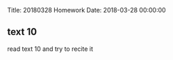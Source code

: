 Title: 20180328 Homework
Date: 2018-03-28 00:00:00


## text 10

read text 10  and try to recite it
